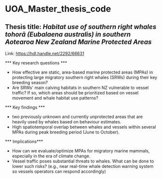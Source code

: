# UOA_Master_thesis_code
## Thesis title: _Habitat use of southern right whales tohorā (Eubalaena australis) in southern Aotearoa New Zealand Marine Protected Areas_
Link: https://hdl.handle.net/2292/66631
 
*** Key research questions ***

* How effective are static, area-based marine protected areas (MPAs) in protecting large migratory southern right whales (SRWs) during their key breeding season?
* Are SRWs' main calving habitats in southern NZ vulnerable to vessel traffic? If so, which areas should be prioritized based on vessel movement and whale habitat use patterns?

*** Key findings  ***

* two previously unknown and currently unprotected areas that are heavily used by whales based on behaviour estimates.
* High spatiotemporal overlap between whales and vessels within several MPAs during peak breeding period (June to October).

*** Implications***
* How can we evaluate/optimize MPAs for migratory marine mammals, especially in the era of climate change.
* Vessel traffic poses substantial threats to whales. What can be done to lower such risks? (e.g., near real-time whale detection warning system so vessels operators can respond accordingly)
